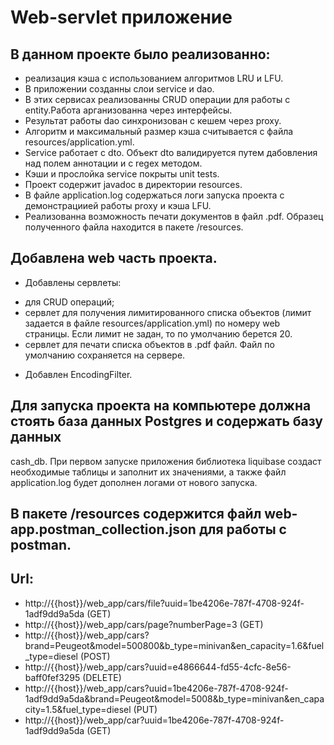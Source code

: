 # Web-servlet приложение

## В данном проекте было реализованно: 
* реализация кэша с использованием алгоритмов LRU и LFU.
* В приложении созданны слои service и dao.
* В этих сервисах реализованны CRUD операции для работы с entity.Работа арганизованна через интерфейсы. 
* Результат работы dao синхронизован с кешем через proxy.
* Алгоритм и максимальный размер кэша считывается с файла resources/application.yml.
* Service работает с dto. Объект dto валидируется путем дабовления над полем аннотации и с regex методом.
* Кэши и прослойка service покрыты unit tests.
* Проект содержит javadoc в директории resources. 
* В файле application.log содержаться логи запуска проекта с демонстрациией работы proxy и кэша LFU.
* Реализованна возможность печати документов в файл .pdf. Образец полученного файла находится в пакете /resources.
## Добавлена web часть проекта.
- Добавлены сервлеты:
* для CRUD операций;
* сервлет для получения лимитированного списка объектов (лимит задается в файле resources/application.yml)
по номеру web страницы. Если лимит не задан, то по умолчанию берется 20.
* сервлет для печати списка объектов в .pdf файл. Файл по умолчанию сохраняется на сервере.
- Добавлен EncodingFilter.
  
## Для запуска проекта на компьютере должна стоять база данных Postgres и содержать базу данных
cash_db. При первом запуске приложения библиотека liquibase создаст 
необходимые таблицы и заполнит их значениями, а также файл application.log будет дополнен логами от нового запуска. 
## В пакете /resources содержится файл web-app.postman_collection.json для работы с postman.
## Url:
- http://{{host}}/web_app/cars/file?uuid=1be4206e-787f-4708-924f-1adf9dd9a5da (GET)
- http://{{host}}/web_app/cars/page?numberPage=3 (GET)
- http://{{host}}/web_app/cars?brand=Peugeot&model=500800&b_type=minivan&en_capacity=1.6&fuel_type=diesel (POST)
- http://{{host}}/web_app/cars?uuid=e4866644-fd55-4cfc-8e56-baff0fef3295 (DELETE) 
- http://{{host}}/web_app/cars?uuid=1be4206e-787f-4708-924f-1adf9dd9a5da&brand=Peugeot&model=5008&b_type=minivan&en_capacity=1.5&fuel_type=diesel (PUT)
- http://{{host}}/web_app/car?uuid=1be4206e-787f-4708-924f-1adf9dd9a5da (GET)